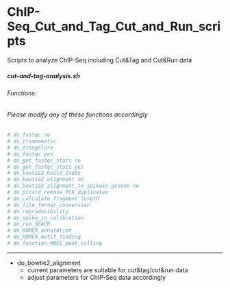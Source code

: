 # ChIP-Seq_Cut_and_Tag_Cut_and_Run_scripts
 Scripts to analyze ChIP-Seq including Cut&Tag and Cut&Run data
##### cut-and-tag-analysis.sh
###### Functions: 
###### Please modify any of these functions accordingly
```bash
# do_fastqc no
# do_trimmomatic
# do_trimgalore
# do_fastqc yes
# do_get_fastqc_stats no
# do_get_fastqc_stats yes
# do_bowtie2_build_index
# do_bowtie2_alignment no
# do_bowtie2_alignment_to_spikein_genome no
# do_picard_remove_PCR_duplicates
# do_calculate_fragment_length
# do_file_format_conversion
# do_reproducibility
# do_spike_in_calibration
# do_run_SEACR
# do_HOMER_annotation
# do_HOMER_motif_finding	
# do_function_MACS_peak_calling
```
***
* do_bowtie2_alignment
	+ current parameters are suitable for cut&tag/cut&run data
	+ adjust parameters for ChIP-Seq data accordingly



